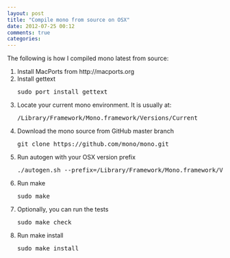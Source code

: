```yaml
---
layout: post
title: "Compile mono from source on OSX"
date: 2012-07-25 00:12
comments: true
categories: 
---
```

The following is how I compiled mono latest from source:

<footer><footer></footer></footer>
<ol>
	<li>Install MacPorts from http://macports.org</li>
	<li>Install gettext
<pre>sudo port install gettext</pre>
</li>
	<li>Locate your current mono environment. It is usually at:
<pre>/Library/Framework/Mono.framework/Versions/Current</pre>
</li>
	<li>Download the mono source from GitHub master branch
<pre>git clone https://github.com/mono/mono.git</pre>
</li>
	<li>Run autogen with your OSX version prefix
<pre>./autogen.sh --prefix=/Library/Framework/Mono.framework/Versions/Current</pre>
</li>
	<li>Run make
<pre>sudo make</pre>
</li>
	<li>Optionally, you can run the tests
<pre>sudo make check</pre>
</li>
	<li>Run make install
<pre>sudo make install</pre>
</li>
</ol>